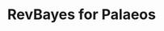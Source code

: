 ---
layout: workshop
title: RevBayes for Palaeos
location: University of Bristol, United Kingdom
startdate: 2018-05-01
enddate: 2018-05-03
description: This workshop will focus on using RevBayes for analysis of palaeontological data.
instructors:
- Sebastian Höhna
- Walker Pett
- Rachel Warnock
lessons:
- intro
- ctmc
---